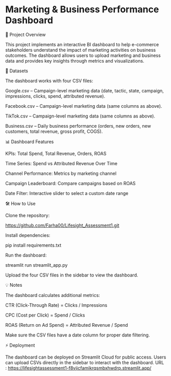 
# Marketing & Business Performance Dashboard
📌 Project Overview

This project implements an interactive BI dashboard to help e-commerce stakeholders understand the impact of marketing activities on business outcomes. The dashboard allows users to upload marketing and business data and provides key insights through metrics and visualizations.

📂 Datasets

The dashboard works with four CSV files:

Google.csv – Campaign-level marketing data (date, tactic, state, campaign, impressions, clicks, spend, attributed revenue).

Facebook.csv – Campaign-level marketing data (same columns as above).

TikTok.csv – Campaign-level marketing data (same columns as above).

Business.csv – Daily business performance (orders, new orders, new customers, total revenue, gross profit, COGS).

📊 Dashboard Features

KPIs: Total Spend, Total Revenue, Orders, ROAS

Time Series: Spend vs Attributed Revenue Over Time

Channel Performance: Metrics by marketing channel

Campaign Leaderboard: Compare campaigns based on ROAS

Date Filter: Interactive slider to select a custom date range

🛠️ How to Use

Clone the repository:

https://github.com/Farha00/Lifesight_Assessment1.git


Install dependencies:

pip install requirements.txt


Run the dashboard:

streamlit run streamlit_app.py


Upload the four CSV files in the sidebar to view the dashboard.

💡 Notes

The dashboard calculates additional metrics:

CTR (Click-Through Rate) = Clicks / Impressions

CPC (Cost per Click) = Spend / Clicks

ROAS (Return on Ad Spend) = Attributed Revenue / Spend

Make sure the CSV files have a date column for proper date filtering.

⚡ Deployment

The dashboard can be deployed on Streamlit Cloud for public access. Users can upload CSVs directly in the sidebar to interact with the dashboard.
URL : https://lifesightassessment1-f8vjicfamikrqsmbxhwdrp.streamlit.app/
